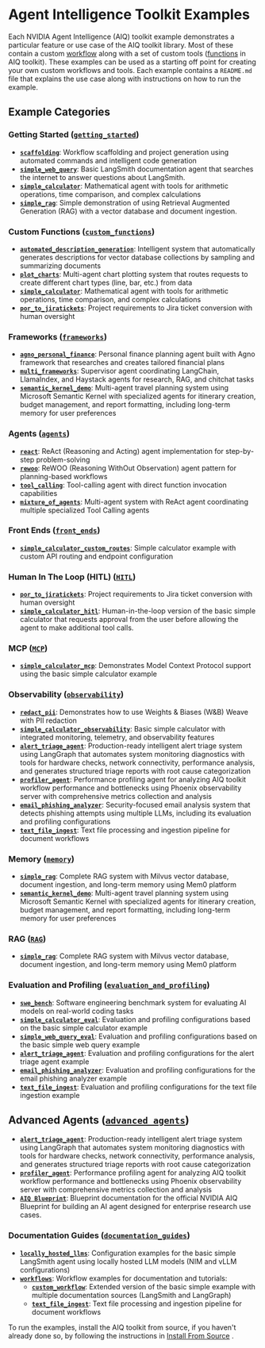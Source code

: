 <!--
SPDX-FileCopyrightText: Copyright (c) 2025, NVIDIA CORPORATION & AFFILIATES. All rights reserved.
SPDX-License-Identifier: Apache-2.0

Licensed under the Apache License, Version 2.0 (the "License");
you may not use this file except in compliance with the License.
You may obtain a copy of the License at

http://www.apache.org/licenses/LICENSE-2.0

Unless required by applicable law or agreed to in writing, software
distributed under the License is distributed on an "AS IS" BASIS,
WITHOUT WARRANTIES OR CONDITIONS OF ANY KIND, either express or implied.
See the License for the specific language governing permissions and
limitations under the License.
-->

# Agent Intelligence Toolkit Examples

Each NVIDIA Agent Intelligence (AIQ) toolkit example demonstrates a particular feature or use case of the AIQ toolkit library. Most of these contain a custom [workflow](../docs/source/tutorials/index.md) along with a set of custom tools ([functions](../docs/source/workflows/functions/index.md) in AIQ toolkit). These examples can be used as a starting off point for creating your own custom workflows and tools. Each example contains a `README.md` file that explains the use case along with instructions on how to run the example.

## Example Categories

### Getting Started ([`getting_started`](getting_started/))
- **[`scaffolding`](getting_started/scaffolding/)**: Workflow scaffolding and project generation using automated commands and intelligent code generation
- **[`simple_web_query`](getting_started/simple_web_query/)**: Basic LangSmith documentation agent that searches the internet to answer questions about LangSmith.
- **[`simple_calculator`](getting_started/simple_calculator/)**: Mathematical agent with tools for arithmetic operations, time comparison, and complex calculations
- **[`simple_rag`](rag/simple_rag/)**: Simple demonstration of using Retrieval Augmented Generation (RAG) with a vector database and document ingestion.

### Custom Functions ([`custom_functions`](custom_functions/))
- **[`automated_description_generation`](custom_functions/automated_description_generation/)**: Intelligent system that automatically generates descriptions for vector database collections by sampling and summarizing documents
- **[`plot_charts`](custom_functions/plot_charts/)**: Multi-agent chart plotting system that routes requests to create different chart types (line, bar, etc.) from data
- **[`simple_calculator`](getting_started/simple_calculator/)**: Mathematical agent with tools for arithmetic operations, time comparison, and complex calculations
- **[`por_to_jiratickets`](HITL/por_to_jiratickets/)**: Project requirements to Jira ticket conversion with human oversight

### Frameworks ([`frameworks`](frameworks/))
- **[`agno_personal_finance`](frameworks/agno_personal_finance/)**: Personal finance planning agent built with Agno framework that researches and creates tailored financial plans
- **[`multi_frameworks`](frameworks/multi_frameworks/)**: Supervisor agent coordinating LangChain, LlamaIndex, and Haystack agents for research, RAG, and chitchat tasks
- **[`semantic_kernel_demo`](frameworks/semantic_kernel_demo/)**: Multi-agent travel planning system using Microsoft Semantic Kernel with specialized agents for itinerary creation, budget management, and report formatting, including long-term memory for user preferences

### Agents ([`agents`](agents/))
- **[`react`](agents/react/)**: ReAct (Reasoning and Acting) agent implementation for step-by-step problem-solving
- **[`rewoo`](agents/rewoo/)**: ReWOO (Reasoning WithOut Observation) agent pattern for planning-based workflows
- **[`tool_calling`](agents/tool_calling/)**: Tool-calling agent with direct function invocation capabilities
- **[`mixture_of_agents`](agents/mixture_of_agents/)**: Multi-agent system with ReAct agent coordinating multiple specialized Tool Calling agents

### Front Ends ([`front_ends`](front_ends/))
- **[`simple_calculator_custom_routes`](front_ends/simple_calculator_custom_routes/)**: Simple calculator example with custom API routing and endpoint configuration

### Human In The Loop (HITL) ([`HITL`](HITL/))
- **[`por_to_jiratickets`](HITL/por_to_jiratickets/)**: Project requirements to Jira ticket conversion with human oversight
- **[`simple_calculator_hitl`](HITL/simple_calculator_hitl/)**: Human-in-the-loop version of the basic simple calculator that requests approval from the user before allowing the agent to make additional tool calls.

### MCP ([`MCP`](MCP/))
- **[`simple_calculator_mcp`](MCP/simple_calculator_mcp/)**: Demonstrates Model Context Protocol support using the basic simple calculator example

### Observability ([`observability`](observability/))
- **[`redact_pii`](observability/redact_pii/)**: Demonstrates how to use Weights & Biases (W&B) Weave with PII redaction
- **[`simple_calculator_observability`](observability/simple_calculator_observability/)**: Basic simple calculator with integrated monitoring, telemetry, and observability features
- **[`alert_triage_agent`](advanced_agents/alert_triage_agent/)**: Production-ready intelligent alert triage system using LangGraph that automates system monitoring diagnostics with tools for hardware checks, network connectivity, performance analysis, and generates structured triage reports with root cause categorization
- **[`profiler_agent`](advanced_agents/profiler_agent/)**: Performance profiling agent for analyzing AIQ toolkit workflow performance and bottlenecks using Phoenix observability server with comprehensive metrics collection and analysis
- **[`email_phishing_analyzer`](evaluation_and_profiling/email_phishing_analyzer/)**: Security-focused email analysis system that detects phishing attempts using multiple LLMs, including its evaluation and profiling configurations
- **[`text_file_ingest`](documentation_guides/workflows/text_file_ingest/)**: Text file processing and ingestion pipeline for document workflows

### Memory ([`memory`](memory/))
- **[`simple_rag`](RAG/simple_rag/)**: Complete RAG system with Milvus vector database, document ingestion, and long-term memory using Mem0 platform
- **[`semantic_kernel_demo`](frameworks/semantic_kernel_demo/)**: Multi-agent travel planning system using Microsoft Semantic Kernel with specialized agents for itinerary creation, budget management, and report formatting, including long-term memory for user preferences

### RAG ([`RAG`](RAG/))
- **[`simple_rag`](RAG/simple_rag/)**: Complete RAG system with Milvus vector database, document ingestion, and long-term memory using Mem0 platform

### Evaluation and Profiling ([`evaluation_and_profiling`](evaluation_and_profiling/))
- **[`swe_bench`](evaluation_and_profiling/swe_bench/)**: Software engineering benchmark system for evaluating AI models on real-world coding tasks
- **[`simple_calculator_eval`](evaluation_and_profiling/simple_calculator_eval/)**: Evaluation and profiling configurations based on the basic simple calculator example
- **[`simple_web_query_eval`](evaluation_and_profiling/simple_web_query_eval/)**: Evaluation and profiling configurations based on the basic simple web query example
- **[`alert_triage_agent`](advanced_agents/alert_triage_agent/)**: Evaluation and profiling configurations for the alert triage agent example
- **[`email_phishing_analyzer`](evaluation_and_profiling/email_phishing_analyzer/)**: Evaluation and profiling configurations for the email phishing analyzer example
- **[`text_file_ingest`](documentation_guides/workflows/text_file_ingest/)**: Evaluation and profiling configurations for the text file ingestion example

## Advanced Agents ([`advanced_agents`](advanced_agents/))
- **[`alert_triage_agent`](advanced_agents/alert_triage_agent/)**: Production-ready intelligent alert triage system using LangGraph that automates system monitoring diagnostics with tools for hardware checks, network connectivity, performance analysis, and generates structured triage reports with root cause categorization
- **[`profiler_agent`](advanced_agents/profiler_agent/)**: Performance profiling agent for analyzing AIQ toolkit workflow performance and bottlenecks using Phoenix observability server with comprehensive metrics collection and analysis
- **[`AIQ Blueprint`](advanced_agents/aiq_blueprint/)**: Blueprint documentation for the official NVIDIA AIQ Blueprint for building an AI agent designed for enterprise research use cases.

### Documentation Guides ([`documentation_guides`](documentation_guides/))
- **[`locally_hosted_llms`](documentation_guides/locally_hosted_llms/)**: Configuration examples for the basic simple LangSmith agent using locally hosted LLM models (NIM and vLLM configurations)
- **[`workflows`](documentation_guides/workflows/)**: Workflow examples for documentation and tutorials:
  - **[`custom_workflow`](documentation_guides/workflows/custom_workflow/)**: Extended version of the basic simple example with multiple documentation sources (LangSmith and LangGraph)
  - **[`text_file_ingest`](documentation_guides/workflows/text_file_ingest/)**: Text file processing and ingestion pipeline for document workflows

To run the examples, install the AIQ toolkit from source, if you haven't already done so, by following the instructions in  [Install From Source](../docs/source/quick-start/installing.md#install-from-source) .
